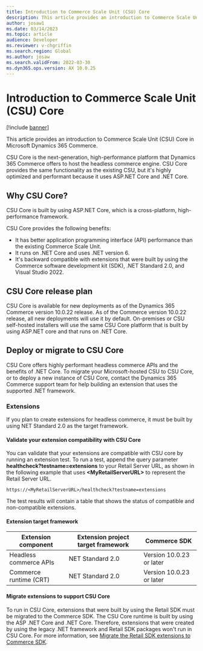 ```yaml
---
title: Introduction to Commerce Scale Unit (CSU) Core
description: This article provides an introduction to Commerce Scale Unit (CSU) Core in Microsoft Dynamics 365 Commerce.
author: josaw1
ms.date: 03/14/2023
ms.topic: article
audience: Developer
ms.reviewer: v-chgriffin
ms.search.region: Global
ms.author: josaw
ms.search.validFrom: 2022-03-30
ms.dyn365.ops.version: AX 10.0.25
---
```


# Introduction to Commerce Scale Unit (CSU) Core

[!include [banner](../includes/banner.md)]

This article provides an introduction to Commerce Scale Unit (CSU) Core in Microsoft Dynamics 365 Commerce.

CSU Core is the next-generation, high-performance platform that Dynamics 365 Commerce offers to host the headless commerce engine. CSU Core provides the same functionality as the existing CSU, but it's highly optimized and performant because it uses ASP.NET Core and .NET Core.

## Why CSU Core?

CSU Core is built by using ASP.NET Core, which is a cross-platform, high-performance framework.

CSU Core provides the following benefits:

- It has better application programming interface (API) performance than the existing Commerce Scale Unit.
- It runs on .NET Core and uses .NET version 6.
- It's backward compatible with extensions that were built by using the Commerce software development kit (SDK), .NET Standard 2.0, and Visual Studio 2022.

## CSU Core release plan

CSU Core is available for new deployments as of the Dynamics 365 Commerce version 10.0.22 release. As of the Commerce version 10.0.22 release, all new deployments will use it by default. On-premises or CSU self-hosted installers will use the same CSU Core platform that is built by using ASP.NET core and that runs on .NET Core.

## Deploy or migrate to CSU Core

CSU Core offers highly performant headless commerce APIs and the benefits of .NET Core. To migrate your Microsoft-hosted CSU to CSU Core, or to deploy a new instance of CSU Core, contact the Dynamics 365 Commerce support team for help building an extension that uses the supported .NET framework.

### Extensions

If you plan to create extensions for headless commerce, it must be built by using NET Standard 2.0 as the target framework.

#### Validate your extension compatibility with CSU Core

You can validate that your extensions are compatible with CSU core by running an extension test. To run a test, append the query parameter **healthcheck?testname=extensions** to your Retail Server URL, as shown in the following example that uses **\<MyRetailServerURL\>** to represent the Retail Server URL.

`https://<MyRetailServerURL>/healthcheck?testname=extensions`

The test results will contain a table that shows the status of compatible and non-compatible extensions.

#### Extension target framework

| Extension component | Extension project target framework | Commerce SDK |
|--- | --- | --- |
| Headless commerce APIs | NET Standard 2.0 | Version 10.0.23 or later |
| Commerce runtime (CRT) | NET Standard 2.0 | Version 10.0.23 or later |

#### Migrate extensions to support CSU Core

To run in CSU Core, extensions that were built by using the Retail SDK must be migrated to the Commerce SDK. The CSU Core runtime is built by using the ASP .NET Core and .NET Core. Therefore, extensions that were created by using the legacy .NET framework and Retail SDK packages won't run in CSU Core. For more information, see [Migrate the Retail SDK extensions to Commerce SDK](retail-sdk/migrate-commerce-sdk.md).
